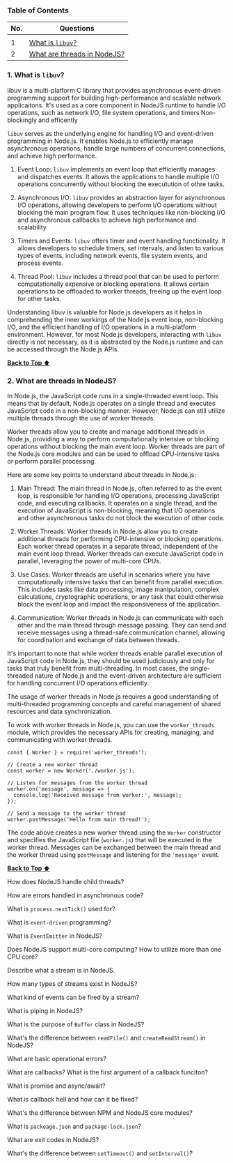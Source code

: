 ### Table of Contents 

| No. | Questions |
| --- | --------- |
|   | |
| 1 | [What is `libuv`?](#what-is-libuv)|  
| 2 | [What are threads in NodeJS?](#what-are-threads-in-nodejs)|  


### 1. What is `libuv`?

libuv is a multi-platform C library that provides asynchronous event-driven
programming support for building high-performance and scalable network applicaitons.
It's used as a core component in NodeJS runtime to handle I/O operations,
  such as network I/O,
  file system operations, 
  and timers
Non-blockingly and efficently

`libuv` serves as the underlying engine for handling I/O and event-driven 
programming in Node.js. It enables Node.js to efficiently manage asynchronous 
operations, handle large numbers of concurrent connections, and achieve high 
performance.

1. Event Loop:
  `libuv` implements an event loop that efficiently manages and dispatches events.
  It allows the applications to handle multiple I/O operations concurrently without
  blocking the executution of othre tasks.

2. Asynchronous I/O:
  `libuv` provides an abstraction layer for asynchronous I/O operations, 
  allowing developers to perform I/O operations without blocking the main
  program flow. It uses techniques like non-blocking I/O and asynchronous 
  callbacks to achieve high performance and scalability.
  
3. Timers and Events:
 `libuv` offers timer and event handling functionality. It allows developers 
 to schedule timers, set intervals, and listen to various types of events, 
 including network events, file system events, and process events.

4. Thread Pool:
  `libuv` includes a thread pool that can be used to perform computationally 
  expensive or blocking operations. It allows certain operations to be 
  offloaded to worker threads, freeing up the event loop for other tasks.

Understanding libuv is valuable for Node.js developers as it helps in 
comprehending the inner workings of the Node.js event loop, non-blocking I/O, 
and the efficient handling of I/O operations in a multi-platform environment. 
However, for most Node.js developers, interacting with `libuv` directly is not
necessary, as it is abstracted by the Node.js runtime and can be accessed 
through the Node.js APIs.

**[ Back to Top ⬆ ](#table-of-contents)**

### 2. What are threads in NodeJS?

In Node.js, the JavaScript code runs in a single-threaded event loop. 
This means that by default, Node.js operates on a single thread and 
executes JavaScript code in a non-blocking manner. 
However, Node.js can still utilize multiple threads through the use 
of worker threads.

Worker threads allow you to create and manage additional threads in Node.js, 
providing a way to perform computationally intensive or blocking operations 
without blocking the main event loop. Worker threads are part of the Node.js
core modules and can be used to offload CPU-intensive tasks or perform 
parallel processing.

Here are some key points to understand about threads in Node.js:

1. Main Thread: 
  The main thread in Node.js, often referred to as the event loop, is responsible 
  for handling I/O operations, processing JavaScript code, and executing callbacks.
  It operates on a single thread, and the execution of JavaScript is non-blocking, 
  meaning that I/O operations and other asynchronous tasks do not block the execution
  of other code.

2. Worker Threads: 
  Worker threads in Node.js allow you to create additional threads for performing 
  CPU-intensive or blocking operations. Each worker thread operates in a separate
  thread, independent of the main event loop thread. Worker threads can execute
  JavaScript code in parallel, leveraging the power of multi-core CPUs.

3. Use Cases: 
  Worker threads are useful in scenarios where you have computationally intensive
  tasks that can benefit from parallel execution. This includes tasks like data
  processing, image manipulation, complex calculations, cryptographic operations,
  or any task that could otherwise block the event loop and impact the responsiveness
  of the application.

4. Communication: 
  Worker threads in Node.js can communicate with each other and the main thread
  through message passing. They can send and receive messages using a thread-safe
  communication channel, allowing for coordination and exchange of data between 
  threads.

It's important to note that while worker threads enable parallel execution of 
JavaScript code in Node.js, they should be used judiciously and only for tasks 
that truly benefit from multi-threading. In most cases, the single-threaded nature 
of Node.js and the event-driven architecture are sufficient for handling concurrent 
I/O operations efficiently.

The usage of worker threads in Node.js requires a good understanding of 
multi-threaded programming concepts and careful management of shared resources 
and data synchronization.

To work with worker threads in Node.js, you can use the `worker_threads` module, 
which provides the necessary APIs for creating, managing, and communicating with 
worker threads.

```
const { Worker } = require('worker_threads');

// Create a new worker thread
const worker = new Worker('./worker.js');

// Listen for messages from the worker thread
worker.on('message', message => {
  console.log('Received message from worker:', message);
});

// Send a message to the worker thread
worker.postMessage('Hello from main thread!');
```

The code above creates a new worker thread using the `Worker` constructor and
specifies the JavaScript file (`worker.js`) that will be executed in the worker
thread. Messages can be exchanged between the main thread and the worker thread
using `postMessage` and listening for the `'message'` event.

**[ Back to Top ⬆ ](#table-of-contents)**

How does NodeJS handle child threads?

How are errors handled in asynchronous code?

What is `process.nextTick()` used for?

What is `event-driven` programming?

What is `EventEmitter` in NodeJS?

Does NodeJS support multi-core computing? How to utilize more than one CPU core?

Describe what a stream is in NodeJS.

How many types of streams exist in NodeJS?

What kind of events can be fired by a stream?

What is piping in NodeJS?

What is the purpose of `Buffer` class in NodeJS?

What's the difference between `readFile()` and `createReadStream()` in NodeJS?

What are basic operational errors?

What are callbacks? What is the first argument of a callback funciton?

What is promise and async/await?

What is callback hell and how can it be fixed?

What's the difference between NPM and NodeJS core modules?

What is `packeage.json` and `package-lock.json`?

What are exit codes in NodeJS?

What's the difference between `setTimeout()` and `setInterval()`?




